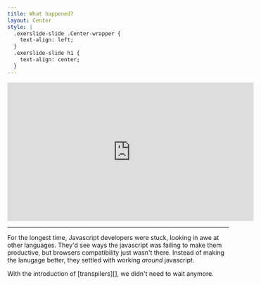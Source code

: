```yaml
---
title: What happened?
layout: Center
style: |
  .exerslide-slide .Center-wrapper {
    text-align: left;
  }
  .exerslide-slide h1 {
    text-align: center;
  }
---
```


<div style="text-align: center">
  <iframe width="560" height="315" src="https://www.youtube.com/embed/W6GDil0rGls" frameborder="0" allowfullscreen></iframe>
</div>

---

For the longest time, Javascript developers were stuck, looking in awe at other languages. They'd see ways the javascript was failing to make them productive, but browsers compatibility just wasn't there. Instead of making the lanugage better, they settled with working *around* javascript.

With the introduction of [transpilers][], we didn't need to wait anymore.
